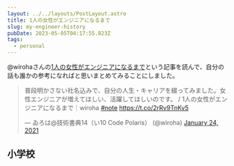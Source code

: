 ```yaml
---
layout: ../../layouts/PostLayout.astro
title: 1人の女性がエンジニアになるまで
slug: my-engineer-history
pubDate: 2023-05-05T04:17:55.823Z
tags:
  - personal
---
```

@wirohaさんの[1人の女性がエンジニアになるまで](https://note.com/wiroha/n/n72cd1ad2d168)という記事を読んで、自分の話も誰かの参考になればと思いまとめてみることにしました。

<blockquote class="twitter-tweet"><p lang="ja" dir="ltr">普段明かさない社名込みで、自分の人生・キャリアを綴ってみました。女性エンジニアが増えてほしい、活躍してほしいのです。 / 1人の女性がエンジニアになるまで｜wiroha <a href="https://twitter.com/hashtag/note?src=hash&amp;ref_src=twsrc%5Etfw">#note</a> <a href="https://t.co/2rRv9TnKv5">https://t.co/2rRv9TnKv5</a></p>&mdash; ゐろは@技術書典14（い10 Code Polaris） (@wiroha) <a href="https://twitter.com/wiroha/status/1353321384324161537?ref_src=twsrc%5Etfw">January 24, 2021</a></blockquote> <script async src="https://platform.twitter.com/widgets.js" charset="utf-8"></script>

## 小学校